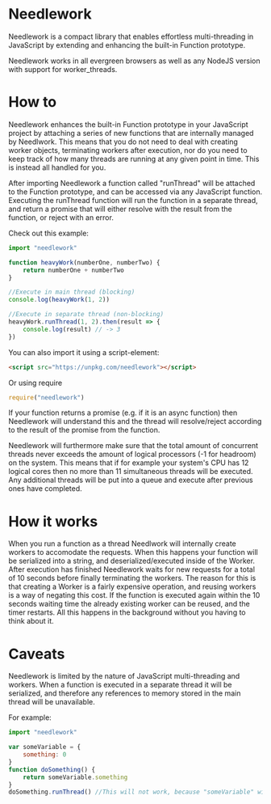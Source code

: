 # Needlework
Needlework is a compact library that enables effortless multi-threading in JavaScript by extending and enhancing the built-in Function prototype.

Needlework works in all evergreen browsers as well as any NodeJS version with support for worker_threads.

# How to
Needlework enhances the built-in Function prototype in your JavaScript project by attaching a series of new functions that are internally managed by Needlwork. This means that you do not need to deal with creating worker objects, terminating workers after execution, nor do you need to keep track of how many threads are running at any given point in time. This is instead all handled for you.

After importing Needlework a function called "runThread" will be attached to the Function prototype, and can be accessed via any JavaScript function. Executing the runThread function will run the function in a separate thread, and return a promise that will either resolve with the result from the function, or reject with an error.

Check out this example:
```javascript
import "needlework"

function heavyWork(numberOne, numberTwo) {
    return numberOne + numberTwo
}

//Execute in main thread (blocking)
console.log(heavyWork(1, 2))

//Execute in separate thread (non-blocking)
heavyWork.runThread(1, 2).then(result => {
    console.log(result) // -> 3
})
```

You can also import it using a script-element:
```html
<script src="https://unpkg.com/needlework"></script>
```

Or using require
```javascript
require("needlework")
```

If your function returns a promise (e.g. if it is an async function) then Needlework will understand this and the thread will resolve/reject according to the result of the promise from the function.

Needlework will furthermore make sure that the total amount of concurrent threads never exceeds the amount of logical processors (-1 for headroom) on the system. This means that if for example your system's CPU has 12 logical cores then no more than 11 simultaneous threads will be executed. Any additional threads will be put into a queue and execute after previous ones have completed. 

# How it works
When you run a function as a thread Needlwork will internally create workers to accomodate the requests. When this happens your function will be serialized into a string, and deserialized/executed inside of the Worker. After execution has finished Needlework waits for new requests for a total of 10 seconds before finally terminating the workers. The reason for this is that creating a Worker is a fairly expensive operation, and reusing workers is a way of negating this cost. If the function is executed again within the 10 seconds waiting time the already existing worker can be reused, and the timer restarts. All this happens in the background without you having to think about it.

# Caveats
Needlework is limited by the nature of JavaScript multi-threading and workers. When a function is executed in a separate thread it will be serialized, and therefore any references to memory stored in the main thread will be unavailable. 

For example:

```javascript
import "needlework"

var someVariable = {
    something: 0
}
function doSomething() {
    return someVariable.something 
}
doSomething.runThread() //This will not work, because "someVariable" will be undefined in the new thread.
```
